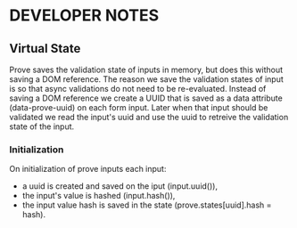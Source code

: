 # DEVELOPER NOTES

## Virtual State

Prove saves the validation state of inputs in memory, but does this without saving a DOM reference. The reason we save the validation states of input is so that async validations do not need to be re-evaluated. Instead of saving a DOM reference we create a UUID that is saved as a data attribute (data-prove-uuid) on each form input. Later when that input should be validated we read the input's uuid and use the uuid to retreive the validation state of the input.

### Initialization

On initialization of prove inputs each input:
- a uuid is created and saved on the iput (input.uuid()),
- the input's value is hashed (input.hash()),
- the input value hash is saved in the state (prove.states[uuid].hash = hash).
